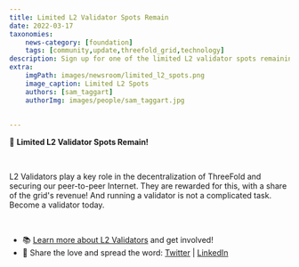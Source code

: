 ```yaml
---
title: Limited L2 Validator Spots Remain
date: 2022-03-17
taxonomies:
    news-category: [foundation]
    tags: [community,update,threefold_grid,technology]
description: Sign up for one of the limited L2 validator spots remaining and play a crucial role in the future of ThreeFold!
extra:
    imgPath: images/newsroom/limited_l2_spots.png
    image_caption: Limited L2 Spots
    authors: [sam_taggart]
    authorImg: images/people/sam_taggart.jpg
    
    
---
```

🚨 **Limited L2 Validator Spots Remain!**

<br/>

L2 Validators play a key role in the decentralization of ThreeFold and securing our peer-to-peer Internet. They are rewarded for this, with a share of the grid's revenue! And running a validator is not a complicated task. Become a validator today.

<br/>

- 📚 [Learn more about L2 Validators](https://threefold.io/blog/post/stake_tft_become_validator/) and get involved!
- 💬 Share the love and spread the word: [Twitter](https://twitter.com/threefold_io/status/1504434010776297476) | [LinkedIn](https://www.linkedin.com/feed/update/urn:li:activity:6910197496623325184)